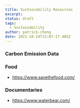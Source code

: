 ```yaml
---
title: Sustainability Resources
excerpt: 
status: draft
tags:
  - Sustainability
author: patrick-chong
date: 2021-10-24T13:07:17.485Z
---
```


### Carbon Emission Data

### Food
- https://www.savethefood.com/

### Documentaries
- https://www.waterbear.com/